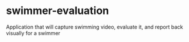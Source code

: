 swimmer-evaluation
==================

Application that will capture swimming video, evaluate it, and report back visually for a swimmer
